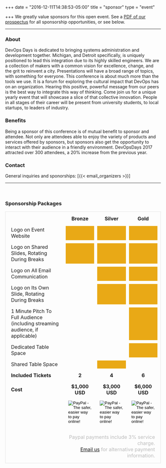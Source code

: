 +++
date = "2016-12-11T14:38:53-05:00"
title = "sponsor"
type = "event"


+++
We greatly value sponsors for this open event. See a <a href="/events/2018-detroit/DevOpsDaysDetroit-Prospectus-2018.pdf">PDF of our prospectus</a> for all sponsorship opportunities, or see below.
<style>
</style>
<hr>
<h3>About</h3>
<p>
DevOps Days is dedicated to bringing systems administration and development together. Michigan, and Detroit specifically,
is uniquely positioned to lead this integration due to its highly skilled engineers. We are a collection of makers with a
common vision for excellence, change, and the grit to reinvent a city. Presentations will have a broad range of topics, with
something for everyone. This conference is about much more than the tools we use. It is a forum for exploring the cultural
impact that DevOps has on an organization. Hearing this positive, powerful message from our peers is the best way to
integrate this way of thinking. Come join us for a unique yearly event that will showcase a slice of that collective innovation.
People in all stages of their career will be present from university students, to local startups, to leaders of industry.
<h3>Benefits</h3>
<p>
Being a sponsor of this conference is of mutual benefit to sponsor and attendee. Not only are attendees able to enjoy the
variety of products and services offered by sponsors, but sponsors also get the opportunity to interact with their audience in
a friendly environment. DevOpsDays 2017 attracted over 300 attendees, a 20% increase from the previous year. 
<h3>Contact</h3>
General inquiries and sponorships:  [{{< email_organizers >}}]
<hr>
<div>
<h3 style="padding-top: 2em;">Sponsorship Packages</h3>
<table style="border: 1px solid rgba(0,0,0,0.1); border-spacing: 10px;border-collapse: separate;">
  <tr>
    <td></td>
    <td style="font-weight: bold; text-align: center">Bronze</td>
    <td style="font-weight: bold; text-align: center">Silver</td>
    <td style="font-weight: bold; text-align: center">Gold</td>
  </tr>
  <tr>
    <td>Logo on Event Website</td>
     <td bgcolor="#E9A916"></td>
     <td bgcolor="#E9A916"></td>
     <td bgcolor="#E9A916"></td>
  </tr>
  <tr>
    <td>Logo on Shared Slides, Rotating During Breaks</td>
     <td bgcolor="#E9A916"></td>
     <td bgcolor="#E9A916"></td>
     <td bgcolor="#E9A916"></td>
  </tr>
  <tr>
    <td>Logo on All Email Communication</td>
     <td></td>
     <td bgcolor="#E9A916"></td>
     <td bgcolor="#E9A916"></td>
  </tr>
  <tr>
    <td>Logo on Its Own Slide, Rotating During Breaks</td>
     <td></td>
     <td bgcolor="#E9A916"></td>
     <td bgcolor="#E9A916"></td>
  </tr>
  <tr>
    <td>1 Minute Pitch To Full Audience (including streaming audience, if applicable)</td>
     <td></td>
     <td></td>
     <td bgcolor="#E9A916"></td>
  </tr>
  <tr>
    <td>Dedicated Table Space</td>
     <td></td>
     <td></td>
     <td bgcolor="#E9A916"></td>
  </tr>
  <tr>
    <td>Shared Table Space</td>
     <td></td>
     <td bgcolor="#E9A916"></td>
     <td></td>
  </tr>
  <tr>
    <td style="font-weight: bold">Included Tickets</td>
    <td style="font-weight: bold; text-align: center">2</td>
    <td style="font-weight: bold; text-align: center">4</td>
    <td style="font-weight: bold; text-align: center">6</td>
  </tr>
  <tr>
    <td style="font-weight: bold">Cost</td>
    <td style="font-weight: bold; text-align: center">$1,000 USD</td>
    <td style="font-weight: bold; text-align: center">$3,000 USD</td>
    <td style="font-weight: bold; text-align: center">$6,000 USD</td>
  </tr>
  <tr>
    <td></td>
    <td>
        <form action="https://www.paypal.com/cgi-bin/webscr" method="post" target="_top">
        <input type="hidden" name="cmd" value="_s-xclick">
        <input type="hidden" name="hosted_button_id" value="T2NPRJFZ7D2BJ">
        <input type="image" src="https://www.paypalobjects.com/en_US/i/btn/btn_paynow_LG.gif" border="0" name="submit" alt="PayPal - The safer, easier way to pay online!">
        <img alt="" border="0" src="https://www.paypalobjects.com/en_US/i/scr/pixel.gif" width="1" height="1">
        </form>
    </td>
    <td>
        <form action="https://www.paypal.com/cgi-bin/webscr" method="post" target="_top">
        <input type="hidden" name="cmd" value="_s-xclick">
        <input type="hidden" name="hosted_button_id" value="8N8GZWS4NCQ54">
        <input type="image" src="https://www.paypalobjects.com/en_US/i/btn/btn_paynow_LG.gif" border="0" name="submit" alt="PayPal - The safer, easier way to pay online!">
        <img alt="" border="0" src="https://www.paypalobjects.com/en_US/i/scr/pixel.gif" width="1" height="1">
        </form>
    </td>
    <td>
        <form action="https://www.paypal.com/cgi-bin/webscr" method="post" target="_top">
        <input type="hidden" name="cmd" value="_s-xclick">
        <input type="hidden" name="hosted_button_id" value="2Q4P4J35E93A6">
        <input type="image" src="https://www.paypalobjects.com/en_US/i/btn/btn_paynow_LG.gif" border="0" name="submit" alt="PayPal - The safer, easier way to pay online!">
        <img alt="" border="0" src="https://www.paypalobjects.com/en_US/i/scr/pixel.gif" width="1" height="1">
        </form>
    </td>
  </tr>
  <tr>
    <td></td>
    <td style="text-align: right; color: #bbb;" colspan=4>Paypal payments include 3% service charge.<br/><a href="mailto:organizers-detroit-2018@devopsdays.org?subject=DevOpsDays%20Detroit%202018%20Sponsorship">Email us</a> for alternative payment information.</td>    
  </tr>
</table>
